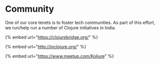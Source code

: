# Community

One of our core tenets is to foster tech communities. As part of this effort, we run/help run a number of Clojure initiatives in India.

{% embed url="https://clojurebridge.org/" %}

{% embed url="http://inclojure.org/" %}

{% embed url="https://www.meetup.com/Koljure" %}


